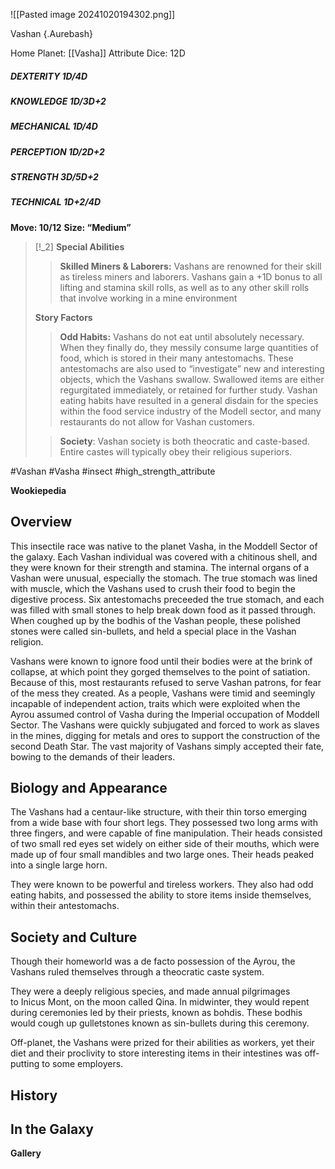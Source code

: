![[Pasted image 20241020194302.png]]


 Vashan {.Aurebash}


Home Planet: [[Vasha]]
Attribute Dice: 12D
##### DEXTERITY 1D/4D
##### KNOWLEDGE 1D/3D+2
##### MECHANICAL 1D/4D
##### PERCEPTION 1D/2D+2
##### STRENGTH 3D/5D+2
##### TECHNICAL 1D+2/4D
**Move: 10/12**
**Size: “Medium”**

> [!_2] 
> **Special Abilities**
> > **Skilled Miners & Laborers:** Vashans are renowned for their skill as tireless miners and laborers. Vashans gain a +1D bonus to all lifting and stamina skill rolls, as well as to any other skill rolls that involve working in a mine environment
> 
> **Story Factors**
> > **Odd Habits:** Vashans do not eat until absolutely necessary. When they finally do, they messily consume large quantities of food, which is stored in their many antestomachs. These antestomachs are also used to “investigate” new and interesting objects, which the Vashans swallow. Swallowed items are either regurgitated immediately, or retained for further study. Vashan eating habits have resulted in a general disdain for the species within the food service industry of the Modell sector, and many restaurants do not allow for Vashan customers.
> 
> > **Society**: Vashan society is both theocratic and caste-based. Entire castes will typically obey their religious superiors.
> 




#Vashan #Vasha #insect 
#high_strength_attribute 

**Wookiepedia**

## Overview

This insectile race was native to the planet Vasha, in the Moddell Sector of the galaxy. Each Vashan individual was covered with a chitinous shell, and they were known for their strength and stamina. The internal organs of a Vashan were unusual, especially the stomach. The true stomach was lined with muscle, which the Vashans used to crush their food to begin the digestive process. Six antestomachs preceeded the true stomach, and each was filled with small stones to help break down food as it passed through. When coughed up by the bodhis of the Vashan people, these polished stones were called sin-bullets, and held a special place in the Vashan religion.

 Vashans were known to ignore food until their bodies were at the brink of collapse, at which point they gorged themselves to the point of satiation. Because of this, most restaurants refused to serve Vashan patrons, for fear of the mess they created. As a people, Vashans were timid and seemingly incapable of independent action, traits which were exploited when the Ayrou assumed control of Vasha during the Imperial occupation of Moddell Sector. The Vashans were quickly subjugated and forced to work as slaves in the mines, digging for metals and ores to support the construction of the second Death Star. The vast majority of Vashans simply accepted their fate, bowing to the demands of their leaders.

## Biology and Appearance

The Vashans had a centaur-like structure, with their thin torso emerging from a wide base with four short legs. They possessed two long arms with three fingers, and were capable of fine manipulation. Their heads consisted of two small red eyes set widely on either side of their mouths, which were made up of four small mandibles and two large ones. Their heads peaked into a single large horn.

They were known to be powerful and tireless workers. They also had odd eating habits, and possessed the ability to store items inside themselves, within their antestomachs.

## Society and Culture

Though their homeworld was a de facto possession of the Ayrou, the Vashans ruled themselves through a theocratic caste system.

They were a deeply religious species, and made annual pilgrimages to Inicus Mont, on the moon called Qina. In midwinter, they would repent during ceremonies led by their priests, known as bohdis. These bodhis would cough up gulletstones known as sin-bullets during this ceremony.

Off-planet, the Vashans were prized for their abilities as workers, yet their diet and their proclivity to store interesting items in their intestines was off-putting to some employers.

## History



## In the Galaxy




**Gallery**